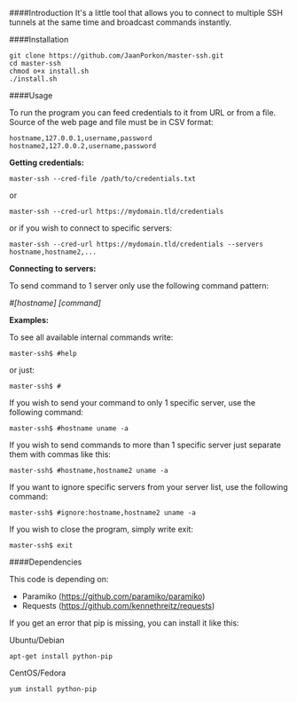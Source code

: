 ####Introduction
It's a little tool that allows you to connect to multiple SSH tunnels at the same time and broadcast commands instantly.

####Installation

```
git clone https://github.com/JaanPorkon/master-ssh.git
cd master-ssh
chmod o+x install.sh
./install.sh
```

####Usage

To run the program you can feed credentials to it from URL or from a file. Source of the web page and file must be in CSV format:

```
hostname,127.0.0.1,username,password
hostname2,127.0.0.2,username,password
```

**Getting credentials:**

`master-ssh --cred-file /path/to/credentials.txt`

or

`master-ssh --cred-url https://mydomain.tld/credentials`

or if you wish to connect to specific servers:

`master-ssh --cred-url https://mydomain.tld/credentials --servers hostname,hostname2,...`

**Connecting to servers:**

To send command to 1 server only use the following command pattern:

_#[hostname] [command]_

**Examples:**

To see all available internal commands write:

`master-ssh$ #help`

or just:

`master-ssh$ #`

If you wish to send your command to only 1 specific server, use the following command:

`master-ssh$ #hostname uname -a`

If you wish to send commands to more than 1 specific server just separate them with commas like this:

`master-ssh$ #hostname,hostname2 uname -a`

If you want to ignore specific servers from your server list, use the following command:

`master-ssh$ #ignore:hostname,hostname2 uname -a`

If you wish to close the program, simply write exit:

`master-ssh$ exit`

####Dependencies

This code is depending on:
* Paramiko (https://github.com/paramiko/paramiko)
* Requests (https://github.com/kennethreitz/requests)

If you get an error that pip is missing, you can install it like this:

Ubuntu/Debian
```
apt-get install python-pip
```

CentOS/Fedora
```
yum install python-pip
```